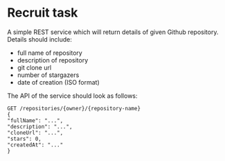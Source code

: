 # Recruit task 
A simple REST service which will return details of given Github repository. Details should
include:

* full name of repository
* description of repository
* git clone url
* number of stargazers
* date of creation (ISO format)

The API of the service should look as follows:

```
GET /repositories/{owner}/{repository-name}
{
"fullName": "...",
"description": "...",
"cloneUrl": "...",
"stars": 0,
"createdAt": "..."
}
```